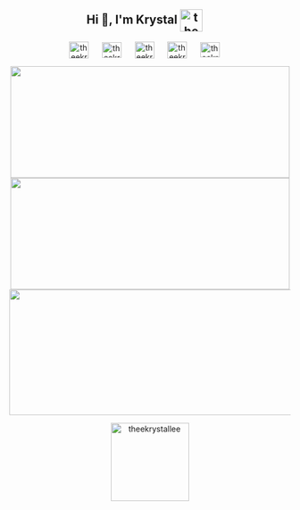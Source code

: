 <h2 align="center">Hi 👋, I'm Krystal
<a href="https://media.theekrystallee.com/" target="_blank" rel="noopener noreferrer"><img align="center" src="https://pbs.twimg.com/profile_images/1378083034864496642/jd08dX5E_400x400.jpg" alt="theekrystallee" height="40" width="40" /></a>&nbsp;&nbsp;&nbsp;&nbsp;</h2>

<p align="center">
<a href="https://twitter.com/theekrystallee" target="_blank" rel="noopener noreferrer"><img align="center" src="https://cdn.cdnlogo.com/logos/t/96/twitter-icon.svg" alt="theekrystallee" target="blank" height="30" width="35" /></a>&nbsp;&nbsp;&nbsp;&nbsp;&nbsp;
<a href="https://www.tiktok.com/@theekrystallee" target="blank"><img align="center" src="https://cdn.cdnlogo.com/logos/t/6/tiktok-app-icon.svg" alt="theekrystallee" height="28" width="35" /></a>&nbsp;&nbsp;&nbsp;&nbsp;&nbsp;
<a href="https://discord.com/users/550003127525572609" target="blank"><img align="center" src="https://cdn.cdnlogo.com/logos/d/43/discord.svg" alt="theekrystallee" height="30" width="35" /></a>&nbsp;&nbsp;&nbsp;&nbsp;&nbsp;
<a href="https://www.youtube.com/c/uncaughtexceptions" target="blank"><img align="center" src="https://cdn.cdnlogo.com/logos/y/57/youtube-icon.svg" alt="theekrystallee" height="30" width="35" /></a>&nbsp;&nbsp;&nbsp;&nbsp;&nbsp;  
<a href="https://instagram.com/theekrystallee" target="blank"><img align="center" src="https://cdn.cdnlogo.com/logos/i/92/instagram.svg" alt="theekrystallee" height="27" width="35" /></a>&nbsp;&nbsp;&nbsp;&nbsp;&nbsp;
</p>


<div align="center">

<img src="https://github-readme-stats.vercel.app/api?username=theekrystallee&theme=omni&hide_border=false&include_all_commits=false&count_private=false" height="200" width="500">
<img src="https://github-readme-streak-stats.herokuapp.com/?user=theekrystallee&theme=omni&hide_border=false" height=200" width="500">
<img src="https://github-readme-stats.vercel.app/api/top-langs/?username=theekrystallee&hide=jupyter%20notebook&theme=omni&hide_border=false&include_all_commits=false&count_private=false&layout=compact" height="225" width="575">

</div>

<p align="center"> 
  <img src="https://komarev.com/ghpvc/?username=theekrystallee&label=Profile%20views&color=ff69b4&style=flat height="35" width="140"
       alt="theekrystallee" /> 

</p>

